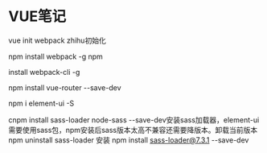 # VUE笔记

vue init webpack zhihu初始化 

npm install webpack -g npm 

install webpack-cli -g

npm install vue-router --save-dev

npm i element-ui -S

cnpm install sass-loader node-sass --save-dev安装sass加载器，element-ui需要使用sass包，npm安装后sass版本太高不兼容还需要降版本。卸载当前版本   npm uninstall sass-loader 安装     npm install sass-loader@7.3.1 --save-dev